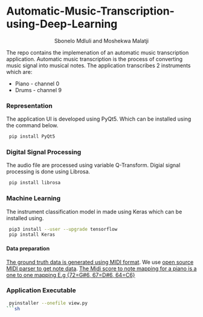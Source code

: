 # Automatic-Music-Transcription-using-Deep-Learning

<p align="center">
Sbonelo Mdluli and Moshekwa Malatji 
</p>


The repo contains the implemenation of an automatic music transcription application. Automatic music transcription is the process of converting music signal into musical notes.
The application transcribes 2 instruments which are:

  - Piano - channel 0
  - Drums - channel 9

### Representation

The application UI is developed using PyQt5. Which can be installed using the command below.
```sh
 pip install PyQt5
```

### Digital Signal Processing

The audio file are processed using variable Q-Transform. Digial signal processing is done using Librosa.
```sh
 pip install librosa
```

### Machine Learning
The instrument classification model in made using Keras which can be installed using.
```sh
 pip3 install --user --upgrade tensorflow 
 pip install Keras
```
#### Data preparation

[The ground truth data is generated using MIDI format](https://web.archive.org/web/20141227205754/http://www.sonicspot.com:80/guide/midifiles.html). We use [open source MIDI parser to get note data](https://mido.readthedocs.io/en/latest/index.html). [The Midi score to note mapping for a piano is a one to one mapping E.g {72=G#6, 67=D#6, 64=C6}](https://www.inspiredacoustics.com/en/MIDI_note_numbers_and_center_frequencies)

### Application Executable
```sh
 pyinstaller --onefile view.py
```sh